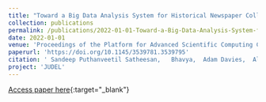 ```yaml
---
title: "Toward a Big Data Analysis System for Historical Newspaper Collections Research"
collection: publications
permalink: /publications/2022-01-01-Toward-a-Big-Data-Analysis-System-for-Historical-Newspaper-Collections-Research
date: 2022-01-01
venue: 'Proceedings of the Platform for Advanced Scientific Computing Conference'
paperurl: 'https://doi.org/10.1145/3539781.3539795'
citation: ' Sandeep Puthanveetil Satheesan,   Bhavya,  Adam Davies,  Alan B. Craig,  Yu Zhang,  ChengXiang Zhai, &quot;Toward a Big Data Analysis System for Historical Newspaper Collections Research.&quot; Proceedings of the Platform for Advanced Scientific Computing Conference, 2022.'
project: 'JUDEL'
---
```

[Access paper here](https://doi.org/10.1145/3539781.3539795){:target="_blank"}
